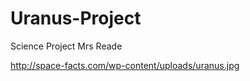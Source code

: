 Uranus-Project
==============

Science Project Mrs Reade

<img>http://space-facts.com/wp-content/uploads/uranus.jpg</img>
